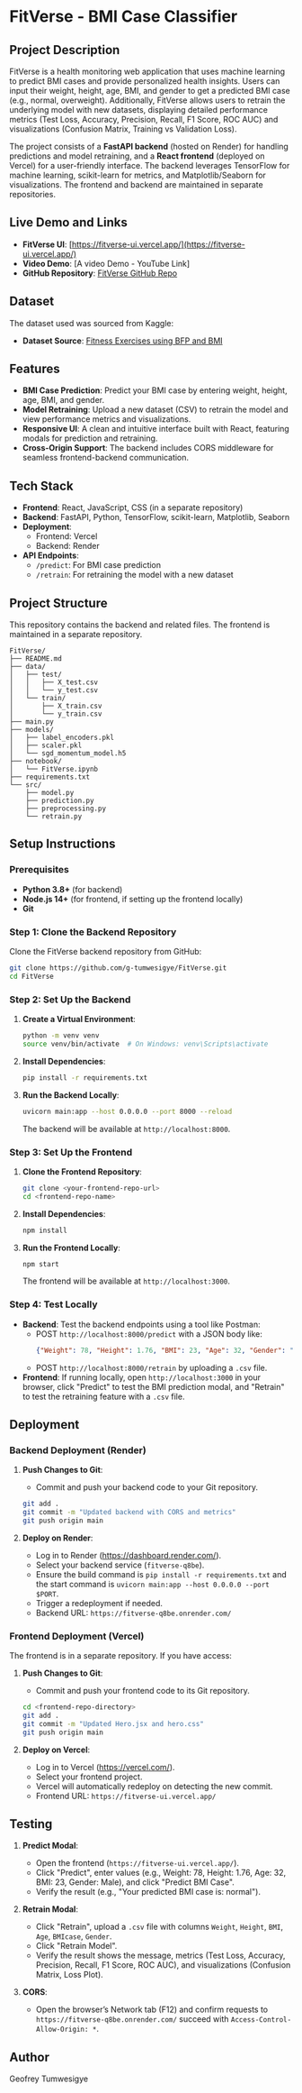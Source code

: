 # FitVerse - BMI Case Classifier

## Project Description
FitVerse is a health monitoring web application that uses machine learning to predict BMI cases and provide personalized health insights. Users can input their weight, height, age, BMI, and gender to get a predicted BMI case (e.g., normal, overweight). Additionally, FitVerse allows users to retrain the underlying model with new datasets, displaying detailed performance metrics (Test Loss, Accuracy, Precision, Recall, F1 Score, ROC AUC) and visualizations (Confusion Matrix, Training vs Validation Loss).

The project consists of a **FastAPI backend** (hosted on Render) for handling predictions and model retraining, and a **React frontend** (deployed on Vercel) for a user-friendly interface. The backend leverages TensorFlow for machine learning, scikit-learn for metrics, and Matplotlib/Seaborn for visualizations. The frontend and backend are maintained in separate repositories.

## Live Demo and Links
- **FitVerse UI**: [https://fitverse-ui.vercel.app/](https://fitverse-ui.vercel.app/)
- **Video Demo**: [A video Demo - YouTube Link] 
- **GitHub Repository**: [FitVerse GitHub Repo](https://github.com/g-tumwesigye/FitVerse)

## Dataset
The dataset used was sourced from Kaggle:
- **Dataset Source**: [Fitness Exercises using BFP and BMI](https://www.kaggle.com/datasets/mustafa20635/fitness-exercises-using-bfp-and-bmi)

## Features
- **BMI Case Prediction**: Predict your BMI case by entering weight, height, age, BMI, and gender.
- **Model Retraining**: Upload a new dataset (CSV) to retrain the model and view performance metrics and visualizations.
- **Responsive UI**: A clean and intuitive interface built with React, featuring modals for prediction and retraining.
- **Cross-Origin Support**: The backend includes CORS middleware for seamless frontend-backend communication.

## Tech Stack
- **Frontend**: React, JavaScript, CSS (in a separate repository)
- **Backend**: FastAPI, Python, TensorFlow, scikit-learn, Matplotlib, Seaborn
- **Deployment**:
  - Frontend: Vercel
  - Backend: Render
- **API Endpoints**:
  - `/predict`: For BMI case prediction
  - `/retrain`: For retraining the model with a new dataset

## Project Structure
This repository contains the backend and related files. The frontend is maintained in a separate repository.

```
FitVerse/
├── README.md              
├── data/                  
│   ├── test/              
│   │   ├── X_test.csv    
│   │   └── y_test.csv     
│   └── train/             
│       ├── X_train.csv    
│       └── y_train.csv    
├── main.py                
├── models/                
│   ├── label_encoders.pkl 
│   ├── scaler.pkl         
│   └── sgd_momentum_model.h5 
├── notebook/             
│   └── FitVerse.ipynb     
├── requirements.txt       
└── src/                   
    ├── model.py           
    ├── prediction.py      
    ├── preprocessing.py   
    └── retrain.py         
```

## Setup Instructions

### Prerequisites
- **Python 3.8+** (for backend)
- **Node.js 14+** (for frontend, if setting up the frontend locally)
- **Git**

### Step 1: Clone the Backend Repository
Clone the FitVerse backend repository from GitHub:
```bash
git clone https://github.com/g-tumwesigye/FitVerse.git
cd FitVerse
```

### Step 2: Set Up the Backend
1. **Create a Virtual Environment**:
   ```bash
   python -m venv venv
   source venv/bin/activate  # On Windows: venv\Scripts\activate
   ```

2. **Install Dependencies**:
   ```bash
   pip install -r requirements.txt
   ```

3. **Run the Backend Locally**:
   ```bash
   uvicorn main:app --host 0.0.0.0 --port 8000 --reload
   ```
   The backend will be available at `http://localhost:8000`.

### Step 3: Set Up the Frontend
1. **Clone the Frontend Repository**:
   ```bash
   git clone <your-frontend-repo-url>
   cd <frontend-repo-name>
   ```

2. **Install Dependencies**:
   ```bash
   npm install
   ```

3. **Run the Frontend Locally**:
   ```bash
   npm start
   ```
   The frontend will be available at `http://localhost:3000`.

### Step 4: Test Locally
- **Backend**: Test the backend endpoints using a tool like Postman:
  - POST `http://localhost:8000/predict` with a JSON body like:
    ```json
    {"Weight": 78, "Height": 1.76, "BMI": 23, "Age": 32, "Gender": "Male"}
    ```
  - POST `http://localhost:8000/retrain` by uploading a `.csv` file.
- **Frontend**: If running locally, open `http://localhost:3000` in your browser, click "Predict" to test the BMI prediction modal, and "Retrain" to test the retraining feature with a `.csv` file.

## Deployment

### Backend Deployment (Render)
1. **Push Changes to Git**:
   - Commit and push your backend code to your Git repository.
   ```bash
   git add .
   git commit -m "Updated backend with CORS and metrics"
   git push origin main
   ```

2. **Deploy on Render**:
   - Log in to Render (https://dashboard.render.com/).
   - Select your backend service (`fitverse-q8be`).
   - Ensure the build command is `pip install -r requirements.txt` and the start command is `uvicorn main:app --host 0.0.0.0 --port $PORT`.
   - Trigger a redeployment if needed.
   - Backend URL: `https://fitverse-q8be.onrender.com/`

### Frontend Deployment (Vercel)
The frontend is in a separate repository. If you have access:
1. **Push Changes to Git**:
   - Commit and push your frontend code to its Git repository.
   ```bash
   cd <frontend-repo-directory>
   git add .
   git commit -m "Updated Hero.jsx and hero.css"
   git push origin main
   ```

2. **Deploy on Vercel**:
   - Log in to Vercel (https://vercel.com/).
   - Select your frontend project.
   - Vercel will automatically redeploy on detecting the new commit.
   - Frontend URL: `https://fitverse-ui.vercel.app/`

## Testing
1. **Predict Modal**:
   - Open the frontend (`https://fitverse-ui.vercel.app/`).
   - Click "Predict", enter values (e.g., Weight: 78, Height: 1.76, Age: 32, BMI: 23, Gender: Male), and click "Predict BMI Case".
   - Verify the result (e.g., "Your predicted BMI case is: normal").

2. **Retrain Modal**:
   - Click "Retrain", upload a `.csv` file with columns `Weight`, `Height`, `BMI`, `Age`, `BMIcase`, `Gender`.
   - Click "Retrain Model".
   - Verify the result shows the message, metrics (Test Loss, Accuracy, Precision, Recall, F1 Score, ROC AUC), and visualizations (Confusion Matrix, Loss Plot).

3. **CORS**:
   - Open the browser’s Network tab (F12) and confirm requests to `https://fitverse-q8be.onrender.com/` succeed with `Access-Control-Allow-Origin: *`.


## Author
Geofrey Tumwesigye
